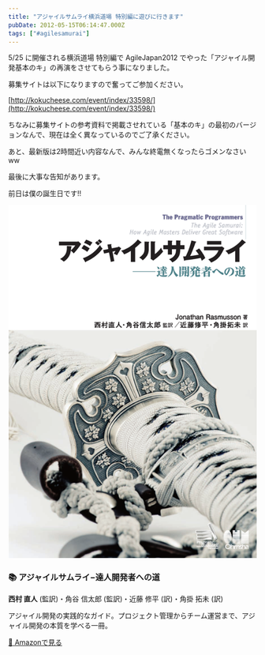 ```yaml
---
title: "アジャイルサムライ横浜道場 特別編に遊びに行きます"
pubDate: 2012-05-15T06:14:47.000Z
tags: ["#agilesamurai"]
---
```


5/25 に開催される横浜道場 特別編で AgileJapan2012 でやった「アジャイル開発基本のキ」の再演をさせてもらう事になりました。

募集サイトは以下になりますので奮ってご参加ください。

[http://kokucheese.com/event/index/33598/](http://kokucheese.com/event/index/33598/)

ちなみに募集サイトの参考資料で掲載させれている「基本のキ」の最初のバージョンなんで、現在は全く異なっているのでご了承ください。

あと、最新版は2時間近い内容なんで、みんな終電無くなったらゴメンなさいww

最後に大事な告知があります。

前日は僕の誕生日です!!


<div class="book-card group">
  <div class="book-cover">
    <picture>
      <source srcset="/images/books/agile-samurai-cover.webp" type="image/webp" />
      <img src="/images/books/agile-samurai-cover.png" alt="アジャイルサムライ−達人開発者への道 の表紙" />
    </picture>
  </div>
  <div class="book-content">
    <h3 class="book-title">📚 アジャイルサムライ−達人開発者への道</h3>
    <p class="book-author"><strong>西村 直人</strong> (監訳)・角谷 信太郎 (監訳)・近藤 修平 (訳)・角掛 拓未 (訳)</p>
    <p class="book-description">アジャイル開発の実践的なガイド。プロジェクト管理からチーム運営まで、アジャイル開発の本質を学べる一冊。</p>
    <a href="http://www.amazon.co.jp/exec/obidos/ASIN/4274068560/nawoto07-22/" class="amazon-link transition-colors duration-200 group-hover:bg-green-500 group-hover:text-white" target="_blank" rel="noopener noreferrer">
      📖 Amazonで見る
    </a>
  </div>
</div>
